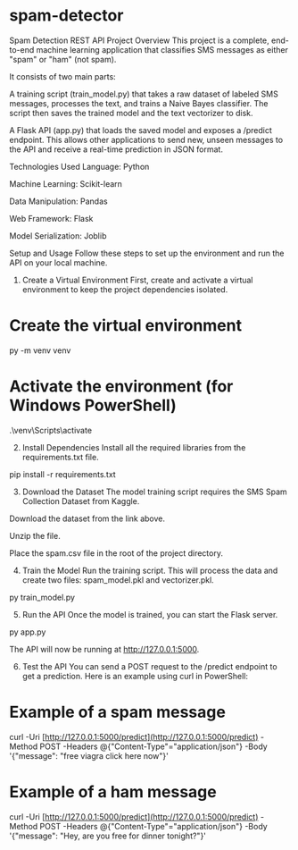 # spam-detector
Spam Detection REST API
Project Overview
This project is a complete, end-to-end machine learning application that classifies SMS messages as either "spam" or "ham" (not spam).

It consists of two main parts:

A training script (train_model.py) that takes a raw dataset of labeled SMS messages, processes the text, and trains a Naive Bayes classifier. The script then saves the trained model and the text vectorizer to disk.

A Flask API (app.py) that loads the saved model and exposes a /predict endpoint. This allows other applications to send new, unseen messages to the API and receive a real-time prediction in JSON format.

Technologies Used
Language: Python

Machine Learning: Scikit-learn

Data Manipulation: Pandas

Web Framework: Flask

Model Serialization: Joblib

Setup and Usage
Follow these steps to set up the environment and run the API on your local machine.

1. Create a Virtual Environment
First, create and activate a virtual environment to keep the project dependencies isolated.

# Create the virtual environment
py -m venv venv

# Activate the environment (for Windows PowerShell)
.\venv\Scripts\activate

2. Install Dependencies
Install all the required libraries from the requirements.txt file.

pip install -r requirements.txt

3. Download the Dataset
The model training script requires the SMS Spam Collection Dataset from Kaggle.

Download the dataset from the link above.

Unzip the file.

Place the spam.csv file in the root of the project directory.

4. Train the Model
Run the training script. This will process the data and create two files: spam_model.pkl and vectorizer.pkl.

py train_model.py

5. Run the API
Once the model is trained, you can start the Flask server.

py app.py

The API will now be running at http://127.0.0.1:5000.

6. Test the API
You can send a POST request to the /predict endpoint to get a prediction. Here is an example using curl in PowerShell:

# Example of a spam message
curl -Uri [http://127.0.0.1:5000/predict](http://127.0.0.1:5000/predict) -Method POST -Headers @{"Content-Type"="application/json"} -Body '{"message": "free viagra click here now"}'

# Example of a ham message
curl -Uri [http://127.0.0.1:5000/predict](http://127.0.0.1:5000/predict) -Method POST -Headers @{"Content-Type"="application/json"} -Body '{"message": "Hey, are you free for dinner tonight?"}'
